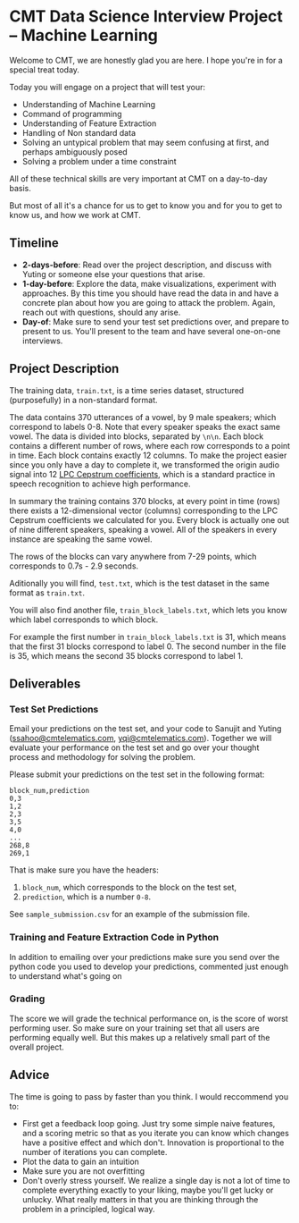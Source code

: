# CMT Data Science Interview Project – Machine Learning

Welcome to CMT, we are honestly glad you are here. I hope you're in for a special treat today.

Today you will engage on a project that will test your:

* Understanding of Machine Learning
* Command of programming
* Understanding of Feature Extraction
* Handling of Non standard data
* Solving an untypical problem that may seem confusing at first, and perhaps ambiguously posed
* Solving a problem under a time constraint

All of these technical skills are very important at CMT on a day-to-day basis.

But most of all it's a chance for us to get to know you and for you to get to know us, and how we work at CMT.

## Timeline

* **2-days-before**: Read over the project description, and discuss with Yuting or someone else your questions that arise.
* **1-day-before**: Explore the data, make visualizations, experiment with approaches. By this time you should have read the data in and have a concrete plan about how you are going to attack the problem. Again, reach out with questions, should any arise.
* **Day-of**: Make sure to send your test set predictions over, and prepare to present to us. You'll present to the team and have several one-on-one interviews. 

## Project Description

The training data, `train.txt`, is a time series dataset, structured (purposefully) in a non-standard format.

The data contains 370 utterances of a vowel, by 9 male speakers; which correspond to labels 0-8. Note that every speaker speaks the exact same vowel. The data is divided into blocks, separated by `\n\n`. Each block contains a different number of rows, where each row corresponds to a point in time. Each block contains exactly 12 columns. To make the project easier since you only have a day to complete it, we transformed the origin audio signal into 12 [LPC Cepstrum coefficients](cepstral_analysis.pdf), which is a standard practice in speech recognition to achieve high performance.

In summary the training contains 370 blocks, at every point in time (rows) there exists a 12-dimensional vector (columns) corresponding to the LPC Cepstrum coefficients we calculated for you. Every block is actually one out of nine different speakers, speaking a vowel. All of the speakers in every instance are speaking the same vowel.

The rows of the blocks can vary anywhere from 7-29 points, which corresponds to 0.7s - 2.9 seconds.

Aditionally you will find, `test.txt`, which is the test dataset in the same format as `train.txt`.

You will also find another file, `train_block_labels.txt`, which lets you know which label corresponds to which block.

For example the first number in `train_block_labels.txt` is 31, which means that the first 31 blocks correspond to label 0. The second number in the file is 35, which means the second 35 blocks correspond to label 1.

## Deliverables

### Test Set Predictions
Email your predictions on the test set, and your code to Sanujit and Yuting (ssahoo@cmtelematics.com, yqi@cmtelematics.com). Together we will evaluate your performance on the test set and go over your thought process and methodology for solving the problem.

Please submit your predictions on the test set in the following format:

```
block_num,prediction
0,3
1,2
2,3
3,5
4,0
...
268,8
269,1
```

That is make sure you have the headers:

1. `block_num`, which corresponds to the block on the test set,
2. `prediction`, which is a number `0-8`.

See `sample_submission.csv` for an example of the submission file.

### Training and Feature Extraction Code in Python

In addition to emailing over your predictions make sure you send over the python code you used to develop your predictions, commented just enough to understand what's going on

### Grading

The score we will grade the technical performance on, is the score of worst performing user. So make sure on your training set that all users are performing equally well. But this makes up a relatively small part of the overall project.

## Advice

The time is going to pass by faster than you think. I would reccommend you to:

* First get a feedback loop going. Just try some simple naive features, and a scoring metric so that as you iterate you can know which changes have a positive effect and which don't. Innovation is proportional to the number of iterations you can complete.
* Plot the data to gain an intuition
* Make sure you are not overfitting
* Don't overly stress yourself. We realize a single day is not a lot of time to complete everything exactly to your liking, maybe you'll get lucky or unlucky. What really matters in that you are thinking through the problem in a principled, logical way.
